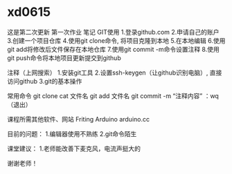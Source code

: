 # xd0615

这是第二次更新
    第一次作业
笔记
GIT使用
1.登录github.com
2.申请自己的账户
3.创建一个项目仓库
4.使用git clone命令, 将项目克隆到本地
5.在本地编辑
6.使用git add将修改后文件保存在本地仓库
7.使用git commit -m命令设置注释
8.使用git push命令将本地项目更新提交到github

注释（上网搜索）
1.安装git工具
2.设置ssh-keygen（让github识别电脑）, 直接访问github
3.git的基本操作

常用命令 
git clone
cat 文件名
git add 文件名
git commit -m “注释内容”
：wq（退出）

课程所需其他软件、网站
Friting
Arduino arduino.cc


目前的问题：
1.编辑器使用不熟练
2.git命令陌生

课堂建议：
1.老师能改善下麦克风，电流声挺大的

谢谢老师！
